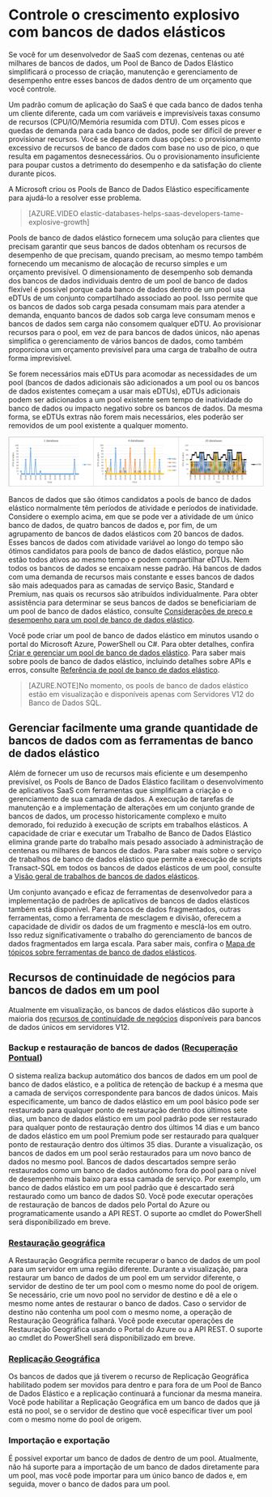 <properties 
	pageTitle="Controle o crescimento explosivo com bancos de dados elásticos" 
	description="Um pool de bancos de dados elástico do Banco de Dados SQL do Azure é um conjunto de recursos disponíveis compartilhados por um grupo de bancos de dados elásticos." 
	services="sql-database" 
	documentationCenter="" 
	authors="stevestein" 
	manager="jeffreyg" 
	editor=""/>

<tags 
	ms.service="sql-database"
	ms.devlang="NA"
	ms.date="09/23/2015" 
	ms.author="sstein" 
	ms.workload="data-management" 
	ms.topic="article" 
	ms.tgt_pltfrm="NA"/>


# Controle o crescimento explosivo com bancos de dados elásticos

Se você for um desenvolvedor de SaaS com dezenas, centenas ou até milhares de bancos de dados, um Pool de Banco de Dados Elástico simplificará o processo de criação, manutenção e gerenciamento de desempenho entre esses bancos de dados dentro de um orçamento que você controle.

Um padrão comum de aplicação do SaaS é que cada banco de dados tenha um cliente diferente, cada um com variáveis e imprevisíveis taxas consumo de recursos (CPU/IO/Memória resumida com DTU). Com esses picos e quedas de demanda para cada banco de dados, pode ser difícil de prever e provisionar recursos. Você se depara com duas opções: o provisionamento excessivo de recursos de banco de dados com base no uso de pico, o que resulta em pagamentos desnecessários. Ou o provisionamento insuficiente para poupar custos a detrimento do desempenho e da satisfação do cliente durante picos.

A Microsoft criou os Pools de Banco de Dados Elástico especificamente para ajudá-lo a resolver esse problema.

> [AZURE.VIDEO elastic-databases-helps-saas-developers-tame-explosive-growth]


Pools de banco de dados elástico fornecem uma solução para clientes que precisam garantir que seus bancos de dados obtenham os recursos de desempenho de que precisam, quando precisam, ao mesmo tempo também fornecendo um mecanismo de alocação de recurso simples e um orçamento previsível. O dimensionamento de desempenho sob demanda dos bancos de dados individuais dentro de um pool de banco de dados flexível é possível porque cada banco de dados dentro de um pool usa eDTUs de um conjunto compartilhado associado ao pool. Isso permite que os bancos de dados sob carga pesada consumam mais para atender a demanda, enquanto bancos de dados sob carga leve consumam menos e bancos de dados sem carga não consomem qualquer eDTU. Ao provisionar recursos para o pool, em vez de para bancos de dados únicos, não apenas simplifica o gerenciamento de vários bancos de dados, como também proporciona um orçamento previsível para uma carga de trabalho de outra forma imprevisível.

Se forem necessários mais eDTUs para acomodar as necessidades de um pool (bancos de dados adicionais são adicionados a um pool ou os bancos de dados existentes começam a usar mais eDTUs), eDTUs adicionais podem ser adicionados a um pool existente sem tempo de inatividade do banco de dados ou impacto negativo sobre os bancos de dados. Da mesma forma, se eDTUs extras não forem mais necessários, eles poderão ser removidos de um pool existente a qualquer momento.

![bancos de dados que compartilham eDTUs][1]

Bancos de dados que são ótimos candidatos a pools de banco de dados elástico normalmente têm períodos de atividade e períodos de inatividade. Considere o exemplo acima, em que se pode ver a atividade de um único banco de dados, de quatro bancos de dados e, por fim, de um agrupamento de bancos de dados elásticos com 20 bancos de dados. Esses bancos de dados com atividade variável ao longo do tempo são ótimos candidatos para pools de banco de dados elástico, porque não estão todos ativos ao mesmo tempo e podem compartilhar eDTUs. Nem todos os bancos de dados se encaixam nesse padrão. Há bancos de dados com uma demanda de recursos mais constante e esses bancos de dados são mais adequados para as camadas de serviço Basic, Standard e Premium, nas quais os recursos são atribuídos individualmente. Para obter assistência para determinar se seus bancos de dados se beneficiariam de um pool de banco de dados elástico, consulte [Considerações de preço e desempenho para um pool de banco de dados elástico](sql-database-elastic-pool-guidance.md).

Você pode criar um pool de banco de dados elástico em minutos usando o portal do Microsoft Azure, PowerShell ou C#. Para obter detalhes, confira [Criar e gerenciar um pool de banco de dados elástico](sql-database-elastic-pool-portal.md). Para saber mais sobre pools de banco de dados elástico, incluindo detalhes sobre APIs e erros, consulte [Referência de pool de banco de dados elástico](sql-database-elastic-pool-reference.md).


> [AZURE.NOTE]No momento, os pools de banco de dados elástico estão em visualização e disponíveis apenas com Servidores V12 do Banco de Dados SQL.

## Gerenciar facilmente uma grande quantidade de bancos de dados com as ferramentas de banco de dados elástico

Além de fornecer um uso de recursos mais eficiente e um desempenho previsível, os Pools de Banco de Dados Elástico facilitam o desenvolvimento de aplicativos SaaS com ferramentas que simplificam a criação e o gerenciamento de sua camada de dados. A execução de tarefas de manutenção e a implementação de alterações em um conjunto grande de bancos de dados, um processo historicamente complexo e muito demorado, foi reduzido à execução de scripts em trabalhos elásticos. A capacidade de criar e executar um Trabalho de Banco de Dados Elástico elimina grande parte do trabalho mais pesado associado à administração de centenas ou milhares de bancos de dados. Para saber mais sobre o serviço de trabalhos de banco de dados elástico que permite a execução de scripts Transact-SQL em todos os bancos de dados elásticos de um pool, consulte a [Visão geral de trabalhos de bancos de dados elásticos](sql-database-elastic-jobs-overview.md).

Um conjunto avançado e eficaz de ferramentas de desenvolvedor para a implementação de padrões de aplicativos de bancos de dados elásticos também está disponível. Para bancos de dados fragmentados, outras ferramentas, como a ferramenta de mesclagem e divisão, oferecem a capacidade de dividir os dados de um fragmento e mesclá-los em outro. Isso reduz significativamente o trabalho do gerenciamento de bancos de dados fragmentados em larga escala. Para saber mais, confira o [Mapa de tópicos sobre ferramentas de banco de dados elásticos](sql-database-elastic-scale-documentation-map.md).

## Recursos de continuidade de negócios para bancos de dados em um pool

Atualmente em visualização, os bancos de dados elásticos dão suporte à maioria dos [recursos de continuidade de negócios](https://msdn.microsoft.com/library/azure/hh852669.aspx) disponíveis para bancos de dados únicos em servidores V12.

### Backup e restauração de bancos de dados ([Recuperação Pontual](https://msdn.microsoft.com/library/azure/hh852669.aspx#BKMK_PITR))

O sistema realiza backup automático dos bancos de dados em um pool de banco de dados elástico, e a política de retenção de backup é a mesma que a camada de serviços correspondente para bancos de dados únicos. Mais especificamente, um banco de dados elástico em um pool básico pode ser restaurado para qualquer ponto de restauração dentro dos últimos sete dias, um banco de dados elástico em um pool padrão pode ser restaurado para qualquer ponto de restauração dentro dos últimos 14 dias e um banco de dados elástico em um pool Premium pode ser restaurado para qualquer ponto de restauração dentro dos últimos 35 dias. Durante a visualização, os bancos de dados em um pool serão restaurados para um novo banco de dados no mesmo pool. Bancos de dados descartados sempre serão restaurados como um banco de dados autônomo fora do pool para o nível de desempenho mais baixo para essa camada de serviço. Por exemplo, um banco de dados elástico em um pool padrão que é descartado será restaurado como um banco de dados S0. Você pode executar operações de restauração de bancos de dados pelo Portal do Azure ou programaticamente usando a API REST. O suporte ao cmdlet do PowerShell será disponibilizado em breve.

### [Restauração geográfica](https://msdn.microsoft.com/library/azure/hh852669.aspx#BKMK_GEO)

A Restauração Geográfica permite recuperar o banco de dados de um pool para um servidor em uma região diferente. Durante a visualização, para restaurar um banco de dados de um pool em um servidor diferente, o servidor de destino de ter um pool com o mesmo nome do pool de origem. Se necessário, crie um novo pool no servidor de destino e dê a ele o mesmo nome antes de restaurar o banco de dados. Caso o servidor de destino não contenha um pool com o mesmo nome, a operação de Restauração Geográfica falhará. Você pode executar operações de Restauração Geográfica usando o Portal do Azure ou a API REST. O suporte ao cmdlet do PowerShell será disponibilizado em breve.


### [Replicação Geográfica](https://msdn.microsoft.com/library/azure/dn783447.aspx)

Os bancos de dados que já tiverem o recurso de Replicação Geográfica habilitado podem ser movidos para dentro e para fora de um Pool de Banco de Dados Elástico e a replicação continuará a funcionar da mesma maneira. Você pode habilitar a Replicação Geográfica em um banco de dados que já está no pool, se o servidor de destino que você especificar tiver um pool com o mesmo nome do pool de origem.

### Importação e exportação

É possível exportar um banco de dados de dentro de um pool. Atualmente, não há suporte para a importação de um banco de dados diretamente para um pool, mas você pode importar para um único banco de dados e, em seguida, mover o banco de dados para um pool.


<!--Image references-->
[1]: ./media/sql-database-elastic-pool/databases.png

<!---HONumber=Oct15_HO1-->
